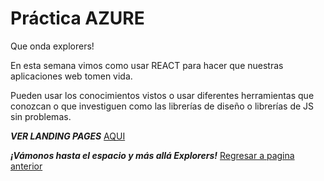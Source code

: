 # Práctica AZURE

Que onda explorers!

En esta semana vimos como usar REACT para hacer que nuestras aplicaciones web tomen vida.


Pueden usar los conocimientos vistos o usar diferentes herramientas que conozcan o que investiguen como las librerías de diseño o librerías de JS sin problemas.

***VER LANDING PAGES***
<a href="https://parati.azurewebsites.net/" target="_blank">AQUI</a>

***¡Vámonos hasta el espacio y más allá Explorers!***
<a href="https://github.com/ciloachamin/Launch-X-Latam" target="_self">Regresar a pagina anterior</a>